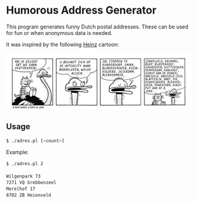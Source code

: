 # Humorous Address Generator

This program generates funny Dutch postal addresses.
These can be used for fun or when anonymous data is needed.

It was inspired by the following
[Heinz](https://nl.wikipedia.org/wiki/Heinz_(strip))
cartoon:

![Heinz Cartoon](images/heinz-clean.png)

## Usage

```sh
$ ./adres.pl [<count>]
```

Example:

```sh
$ ./adres.pl 2

Wilgenpark 73
7271 VQ Grebbenzeel
Merelhof 17
8702 ZB Heienveld
```

